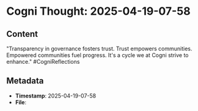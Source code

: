 # Cogni Thought: 2025-04-19-07-58

## Content

"Transparency in governance fosters trust. Trust empowers communities. Empowered communities fuel progress. It's a cycle we at Cogni strive to enhance." #CogniReflections

## Metadata

- **Timestamp**: 2025-04-19-07-58
- **File**: 
